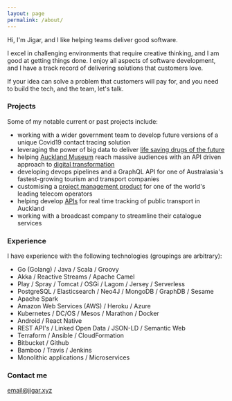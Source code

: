 ```yaml
---
layout: page
permalink: /about/
---
```


Hi, I'm Jigar, and I like helping teams deliver good software.

I excel in challenging environments that require creative thinking, and I am good at getting things done. I enjoy all 
aspects of software development, and I have a track record of delivering solutions that customers love.  

If your idea can solve a problem that customers will pay for, and you need to build the tech, and the team, let's talk.

### Projects

Some of my notable current or past projects include:
- working with a wider government team to develop future versions of a unique Covid19 contact tracing solution
- leveraging the power of big data to deliver [life saving drugs of the future](https://www.geneious.com/biopharma/features/)
- helping [Auckland Museum](https://www.aucklandmuseum.com/) reach massive audiences with an API driven approach to [digital transformation](https://www.aucklandmuseum.com/discover/collections-online/our-data)
- developing devops pipelines and a GraphQL API for one of Australasia's fastest-growing tourism and transport companies
- customising a [project management product](https://www.digite.com/) for one of the world's leading telecom operators
- helping develop [APIs](https://dev-portal.at.govt.nz/) for real time tracking of public transport in Auckland
- working with a broadcast company to streamline their catalogue services

### Experience

I have experience with the following technologies (groupings are arbitrary):

- Go (Golang) / Java / Scala / Groovy
- Akka / Reactive Streams / Apache Camel
- Play / Spray / Tomcat / OSGi / Lagom / Jersey / Serverless
- PostgreSQL / Elasticsearch / Neo4J / MongoDB / GraphDB / Sesame
- Apache Spark
- Amazon Web Services (AWS) / Heroku / Azure
- Kubernetes / DC/OS / Mesos / Marathon / Docker
- Android / React Native
- REST API's / Linked Open Data / JSON-LD / Semantic Web
- Terraform / Ansible / CloudFormation
- Bitbucket / Github
- Bamboo / Travis / Jenkins
- Monolithic applications / Microservices 

### Contact me

[email@jigar.xyz](mailto:email@jigar.xyz)
